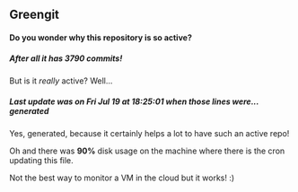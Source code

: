 ## Greengit

#### Do you wonder why this repository is so active?

##### After all it has 3790 commits!

But is it *really* active? Well...

##### Last update was on Fri Jul 19 at 18:25:01 when those lines were... generated

Yes, generated, because it certainly helps a lot to have such an active repo!

Oh and there was **90%** disk usage on the machine
where there is the cron updating this file.

Not the best way to monitor a VM in the cloud but it works! :)
